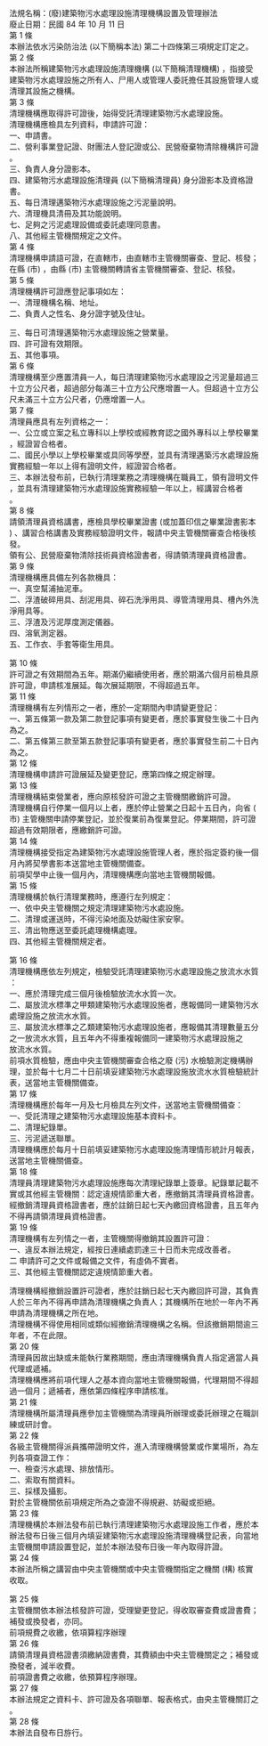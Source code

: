 法規名稱：(廢)建築物污水處理設施清理機構設置及管理辦法  
廢止日期：民國 84 年 10 月 11 日  
第 1 條  
本辦法依水污染防治法 (以下簡稱本法) 第二十四條第三項規定訂定之。  
第 2 條  
本辦法所稱建築物污水處理設施清理機構 (以下簡稱清理機構) ，指接受  
建築物污水處理設施之所有人、尸用人或管理人委託擔任其設施管理人或  
清理其設施之機構。  
第 3 條  
清理機構應取得許可證後，始得受託清理建築物污水處理設施。  
清理機構應檢具左列資料，申請許可證：  
一、申請書。  
二、營利事業登記證、財團法人登記證或公、民營廢棄物清除機構許可證  
。  
三、負責人身分證影本。  
四、建築物污水處理設施清理員 (以下簡稱清理員) 身分證影本及資格證  
書。  
五、每日清理邁築物污水處理設施之污泥量說明。  
六、清理機具清冊及其功能說明。  
七、足夠之污泥處理設備或委託處理同意書。  
八、其他經主管機關規定之文件。  
第 4 條  
清理機構申請語可證，在直轄市，由直轄市主管機關審查、登記、核發；  
在縣 (市) ，由縣 (市) 主管機關轉請省主管機關審查、登記、核發。  
第 5 條  
清理機構許可證應登記事項如左：  
一、清理機構名稱、地址。  
二、負責人之性名、身分證字號及住址。  


三、每日可清理邁築物污水處理設施之營業量。  
四、許可證有效期限。  
五、其他事項。  
第 6 條  
清理機構至少應置清員一人，每日清理建築物污水處理設之污泥量超過三  
十立方公尺者，超過部分每滿三十立方公尺應增置一人。但超過十立方公  
尺未滿三十立方公尺者，仍應增置一人。  
第 7 條  
清理員應具有左列資格之一：  
一、公立或立案之私立專科以上學校或經教育認之國外專科以上學校畢業  
，經證習合格者。  
二、國民小學以上學校畢業或具同等學歷，並具有清理邁築污水處理設施  
實務經驗一年以上得有證明文件，經證習合格者。  
三、本辦法發布前，已執行清理業務之清理機構在職員工，領有證明文件  
，並具有清理建築物污水處理設施實務經驗一年以上，經講習合格者  
。  
第 8 條  
請領清理員資格講書，應檢具學校畢業證書 (或加蓋印信之畢業證書影本  
) 、講習合格講書及實務經驗證明文件，報請中央主管機關審查合格後核  
發。  
領有公、民營廢棄物清除技術員資格證書者，得請領清理員資格證書。  
第 9 條  
清理機構應具備左列各款機具：  
一、真空幫浦抽泥車。  
二、浮渣破碎用具、刮泥用具、碎石洗淨用具、導管清理用具、槽內外洗  
淨用具等。  
三、浮渣及污泥厚度測定儀器。  
四、溶氧測定器。  
五、工作衣、手套等衛生用具。  


第 10 條  
許可證之有效期間為五年。期滿仍繼續使用者，應於期滿六個月前檢具原  
許可證，申請核准展延。每次展延期限，不得超過五年。  
第 11 條  
清理機構有左列情形之一者，應於一定期間內申請變更登記：  
一、第五條第一款及第二款登記事項有變更者，應於事實發生後二十日內  
為之。  
二、第五條第三款至第五款登記事項有變更者，應於事實發生前二十日內  
為之。  
第 12 條  
清理機構申請許可證展延及變更登記，應第四條之規定辦理。  
第 13 條  
清理機構結束營業者，應向原核發許可證之主管機關繳銷許可證。  
清理機構自行停業一個月以上者，應於停止營業之日起十五日內，向省 (  
市) 主管機關申請停業登記，並於復業前為復業登記。停業期間，許可證  
超過有效期限者，應繳銷許可證。  
第 14 條  
清理機構接受指定為建築物污水處理設施管理人者，應於指定簽約後一個  
月內將契學書影本送當地主管機關備查。  
前項契學中止後一個月內，清理機構應向當地主管機關報備。  
第 15 條  
清理機構於執行清理業務時，應遵行左列規定：  
一、依中央主管機關之規定清理建築物污水處設施。  
二、清理或運送時，不得污染地面及妨礙住家安寧。  
三、清出物應送至委託處理機構處理。  
四、其他經主管機關規定者。  


第 16 條  
清理機構應依左列規定，檢驗受託清理建築物污水處理設施之放流水水質  
：  
一、應於清理完成三個月後檢驗放流水水質一次。  
二、屬放流水標準之甲類建築物污水處理設施者，應報備同一建築物污水  
處理設施之放流水水質。  
三、屬放流水標準之乙類建築物污水處理設施者，應報備其清理數量五分  
之一放流水水質，且五年內不得重複報備同一建築物污水處理設施之  
放流水水質。  
前項水質檢驗，應由中央主管機關審查合格之廢 (污) 水檢驗測定機構辦  
理，並於每十七月二十日前填妥建築物污水處理設施放流水水質檢驗統計  
表，送當地主管機關備查。  
第 17 條  
清理機構應於每年一月及七月檢具左列文件，送當地主管機關備查：  
一、受託清理之建築物污水處理設施基本資料卡。  
二、清理紀錄單。  
三、污泥遞送聯單。  
清理機構應於每月十日前填妥建築物污水處理設施清理情形統計月報表，  
送當地主管機關備查。  
第 18 條  
清理員清理建築物污水處理設施應每次清理紀錄單上簽章。紀錄單記載不  
實或其他經主管機關：認定違規情節重大者，應撤銷其清理員資格證書。  
經撤銷清理員資格證書者，應於註銷日起七天內繳回資格證書，且五年內  
不得再請領清理員資格證書。  
第 19 條  
清理機構有左列情之一者，主管機關得撤銷其設置許可證：  
一、違反本辦法規定，經按日連續處罰達三十日而未完成改善者。  
二 申請許可之文件或報備之文件，有虛偽不實者。  
三、其他經主管機關認定違規情節重大者。  


清理機構經撤銷設置許可證者，應於註銷日起七天內繳回許可證，其負責  
人於三年內不得再申請為清理機構之負責人；其機構所在地於一年內不再  
申請為清理機構之所在地。  
清理機構不得使用相同或類似經撤銷清理機構之名稱。但該撤銷期間逾三  
年者，不在此限。  
第 20 條  
清理員因故出缺或未能執行業務期間，應由清理機構負責人指定適當人員  
代理或遞補。  
清理機構應將前項代理人之基本資向當地主管機關報備，代理期間不得超  
過一個月；遞補者，應依第四條程序申請核准。  
第 21 條  
清理機構所屬清理員應參加主管機關為清理員所辦理或委託辦理之在職訓  
練或研討會。  
第 22 條  
各級主管機關得派員攜帶證明文件，進入清理機構營業或作業場所，為左  
列各項查證工作：  
一、檢查污水處理、排放情形。  
二、索取有關資料。  
三、採樣及攝影。  
對於主管機關依前項規定所為之查證不得規避、妨礙或拒絕。  
第 23 條  
清理機構於本辦法發布前已執行清理建築物污水處理設施工作者，應於本  
辦法發布日後三個月內填妥建築物污水處理設施清理機構登記表，向當地  
主管機關申請設置登記，並於本辦法發布日後一年內取得許證。  
第 24 條  
本辦法所稱之講習由中央主管機關或中央主管機關指定之機關 (構) 核實  
收取。  


第 25 條  
主管機關依本辦法核發許可證，受理變更登記，得收取審查費或證書費；  
補發或換發者，亦同。  
前項規費之收繳，依項算程序辦理  
第 26 條  
請領清理員資格證書須繳納證書費，其費額由中央主管機關定之；補發或  
換發者，減半收費。  
前項證書費之收繳，依預算程序辦理。  
第 27 條  
本辦法規定之資料卡、許可證及各項聯單、報表格式，由央主管機關訂之  
。  
第 28 條  
本辦法自發布日斿行。  


